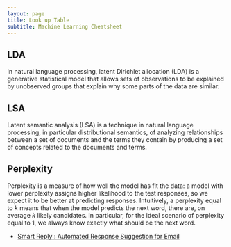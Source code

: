 ```yaml
---
layout: page
title: Look up Table
subtitle: Machine Learning Cheatsheet
---
```


## LDA

In natural language processing, latent Dirichlet allocation (LDA) is a generative statistical model that allows sets of observations to be explained by unobserved groups that explain why some parts of the data are similar.

## LSA

Latent semantic analysis (LSA) is a technique in natural language processing, in particular distributional semantics, of analyzing relationships between a set of documents and the terms they contain by producing a set of concepts related to the documents and terms.

## Perplexity

Perplexity is a measure of how well the model has fit the data: a model with lower perplexity assigns higher likelihood to the test responses, so we expect it to be better at predicting responses. Intuitively, a perplexity equal to *k* means that when the model predicts the next word, there are, on average *k* likely candidates. In particular, for the ideal scenario of perplexity equal to 1, we always know exactly what should be the next word. 

* [Smart Reply : Automated Response Suggestion for Email](https://arxiv.org/abs/1606.04870)
